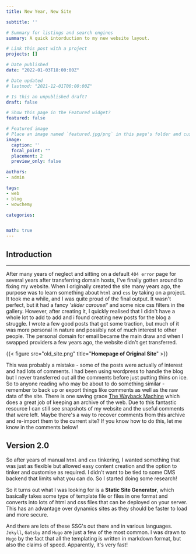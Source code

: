 ```yaml
---
title: New Year, New Site

subtitle: ''

# Summary for listings and search engines
summary: A quick intorduction to my new website layout.

# Link this post with a project
projects: []

# Date published
date: "2022-01-03T18:00:00Z"

# Date updated
# lastmod: "2021-12-01T00:00:00Z"

# Is this an unpublished draft?
draft: false

# Show this page in the Featured widget?
featured: false

# Featured image
# Place an image named `featured.jpg/png` in this page's folder and customize its options here.
image:
  caption: ''
  focal_point: ""
  placement: 2
  preview_only: false

authors:
- admin

tags:
- web
- blog
- wowchemy

categories:


math: true
---
```



## Introduction
---

After many years of neglect and sitting on a default `404 error` page for several years after transferring domain hosts, I've finally gotten around to fixing my website. 
When I originally created the site many years ago, the purpose was to learn something about `html` and `css` by taking on a project. 
It took me a while, and I was quite proud of the final output. It wasn't perfect, but it had a fancy *'slider carousel'* and some nice css filters in the gallery.
However, after creating it, I quickly realised that I didn't have a whole lot to add to add and i found creating new posts for the blog a struggle. 
I wrote a few good posts that got some traction, but much of it was more personal in nature and possibly not of much interest to other people.
The personal domain for email became the main draw and when I swapped providers a few years ago, the website didn't get transferred.

{{< figure src="old_site.png" title="**Homepage of Original Site**" >}}

This was probably a mistake - some of the posts were actually of interest and had lots of comments. 
I had been using wordpress to handle the blog but I never transferred out all the comments before just putting thins on ice. So to anyone reading who may be about to do something similar - remember to back up or export things like comments as well as the raw data of the site.
There is one saving grace [The Wayback Machine](https://web.archive.org/) which does a great job of keeping an archive of the web. 
Due to this fantastic resource I can still see snapshots of my website and the useful comments that were left. 
Maybe there's a way to recover comments from this archive and re-import them to the current site? 
If you know how to do this, let me know in the comments below!

## Version 2.0

So after years of manual `html` and `css` tinkering, I wanted something that was just as flexible but allowed easy content creation and the option to tinker and customise as required. I didn't want to be tied to some CMS backend that limits what you can do. So I started doing some research!

So it turns out what I was looking for is a **Static Site Generator**, which basically takes some type of template file or files in one format and converts into lots of html and css files that can be deployed on your server. This has an advantage over dynamics sites as they should be faster to load and more secure.

And there are lots of these SSG's out there and in various languages. `Jekyll`, `Gatsby` and `Hugo` are just a few of the most common.
I was drawn to `Hugo` by the fact that all the templating is written in markdown format, but also the claims of speed. Apparently, it's very fast!



